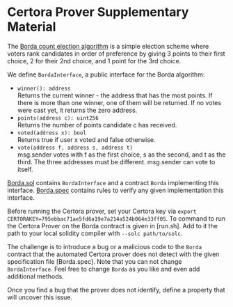 # Certora Prover Supplementary Material
The [Borda count election algorithm](https://en.wikipedia.org/wiki/Borda_count) is a simple election scheme where voters rank candidates in order of preference by giving 3 points to their first choice, 2 for their 2nd choice, and 1 point for the 3rd choice. 

We define `BordaInterface`, a public interface for the Borda algorithm: 
   * `winner(): address`  
   Returns the current winner - the address that has the most points. If there is more than one winner, one of them will be returned. If no votes were cast yet, it returns the zero address.
   * `points(address c): uint256`  
   Returns the number of points candidate c has received.
   * `voted(address x): bool`  
   Returns true if user x voted and false otherwise.  
   * `vote(address f, address s, address t)`  
   msg.sender votes with f as the first choice, s as the second, and t as the third. The three addresses must be different. msg.sender can vote to itself.

[Borda.sol](Borda.sol) contains `BordaInterface` and a contract `Borda` implementing this interface.
[Borda.spec](Borda.spec) contains rules to verify any given implementation this interface.

Before running the Certora prover, set your Certora key via `export CERTORAKEY=795ebbac71ae5fd6a19e7a214a524b064e33ff05`. To command to run the Certora Prover on the Borda contract is given in [run.sh]. Add to it the path to your local solidity compiler with `--solc path/to/solc`.

The challenge is to introduce a bug or a malicious code to the `Borda` contract that the automated Certora prover does not detect with the given specification file [Borda.spec]. Note that you can not change `BordaInterface`. Feel free to change `Borda` as you like and even add additional methods. 

Once you find a bug that the prover does not identify, define a property that will uncover this issue. 

 